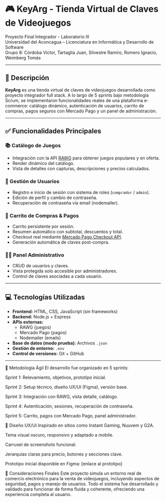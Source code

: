 # 🎮 KeyArg - Tienda Virtual de Claves de Videojuegos

Proyecto Final Integrador - Laboratorio III  
Universidad del Aconcagua – Licenciatura en Informática y Desarrollo de Software  
Grupo 8: Córdoba Víctor, Tartaglia Juan, Silvestre Ramiro, Romero Ignacio, Weimberg Tomás  

---

## 🚀 Descripción

**KeyArg** es una tienda virtual de claves de videojuegos desarrollada como proyecto integrador full stack. A lo largo de 5 sprints bajo metodología Scrum, se implementaron funcionalidades reales de una plataforma e-commerce: catálogo dinámico, autenticación de usuarios, carrito de compras, pagos seguros con Mercado Pago y un panel de administración.

---

## ✅ Funcionalidades Principales

### 📚 Catálogo de Juegos
- Integración con la API [RAWG](https://rawg.io/apidocs) para obtener juegos populares y en oferta.
- Render dinámico del catálogo.
- Vista de detalles con capturas, descripciones y precios calculados.

### 🔐 Gestión de Usuarios
- Registro e inicio de sesión con sistema de roles (`comprador` / `admin`).
- Edición de perfil y cambio de contraseña.
- Recuperación de contraseña vía email (nodemailer).

### 🛒 Carrito de Compras & Pagos
- Carrito persistente por sesión.
- Resumen automático con subtotal, descuentos y total.
- Checkout real mediante [Mercado Pago Checkout API](https://www.mercadopago.com.ar/developers/es/docs/checkout-pro/introduction).
- Generación automática de claves post-compra.

### 🧑‍💼 Panel Administrativo
- CRUD de usuarios y claves.
- Vista protegida solo accesible por administradores.
- Control de claves asociadas a cada usuario.

---

## 💻 Tecnologías Utilizadas

- **Frontend:** HTML, CSS, JavaScript (sin frameworks)
- **Backend:** Node.js + Express
- **APIs externas:**  
  - RAWG (juegos)
  - Mercado Pago (pagos)
  - Nodemailer (emails)
- **Base de datos (modo prueba):** Archivos `.json`
- **Gestión de entorno:** `.env`
- **Control de versiones:** Git + GitHub

---

📅 Metodología Ágil
El desarrollo fue organizado en 5 sprints:

Sprint 1: Relevamiento, objetivos, prototipo inicial.

Sprint 2: Setup técnico, diseño UX/UI (Figma), versión base.

Sprint 3: Integración con RAWG, vista detalle, catálogo.

Sprint 4: Autenticación, sesiones, recuperación de contraseña.

Sprint 5: Carrito, pagos con Mercado Pago, panel administrador.

🎨 Diseño UX/UI
Inspirado en sitios como Instant Gaming, Nuuvem y G2A.

Tema visual oscuro, responsivo y adaptado a mobile.

Carrusel de screenshots funcional.

Jerarquías claras para precio, botones y secciones clave.

Prototipo inicial disponible en Figma: [enlace al prototipo]

📌 Consideraciones Finales
Este proyecto simula un entorno real de comercio electrónico para la venta de videojuegos, incluyendo aspectos de seguridad, pagos y manejo de usuarios.
Todo el sistema fue desarrollado y validado para funcionar de forma fluida y coherente, ofreciendo una experiencia completa al usuario.

